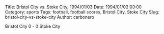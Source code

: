 Title: Bristol City vs. Stoke City, 1994/01/03
Date: 1994/01/03 00:00
Category: sports
Tags: football, football scores, Bristol City, Stoke City
Slug: bristol-city-vs-stoke-city
Author: carbonero


Bristol City 0 - 0 Stoke City
